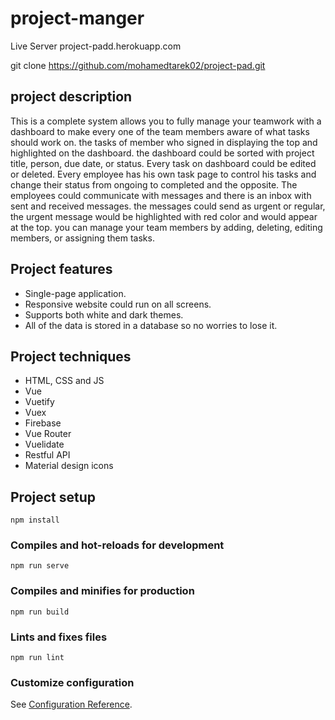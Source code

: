 # project-manger

Live Server project-padd.herokuapp.com

git clone https://github.com/mohamedtarek02/project-pad.git

## project description

This is a complete system allows you to fully manage your teamwork with a dashboard to make every one of the team members aware of what tasks should work on. the tasks of member who signed in displaying the top and highlighted on the dashboard. the dashboard could be sorted with project title, person, due date, or status. Every task on dashboard could be edited or deleted. Every employee has his own task page to control his tasks and change their status from ongoing to completed and the opposite. The employees could communicate with messages and there is an inbox with sent and received messages. the messages could send as urgent or regular, the urgent message would be highlighted with red color and would appear at the top. you can manage your team members by adding, deleting, editing members, or assigning them tasks.

## Project features

- Single-page application.
- Responsive website could run on all screens.
- Supports both white and dark themes.
- All of the data is stored in a database so no worries to lose it.

## Project techniques

- HTML, CSS and JS
- Vue
- Vuetify
- Vuex
- Firebase
- Vue Router
- Vuelidate
- Restful API
- Material design icons

## Project setup

```
npm install
```

### Compiles and hot-reloads for development

```
npm run serve
```

### Compiles and minifies for production

```
npm run build
```

### Lints and fixes files

```
npm run lint
```

### Customize configuration

See [Configuration Reference](https://cli.vuejs.org/config/).
